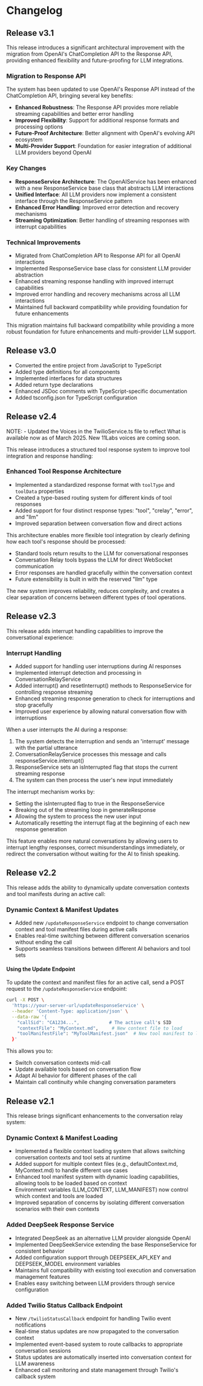 # Changelog

## Release v3.1

This release introduces a significant architectural improvement with the migration from OpenAI's ChatCompletion API to the Response API, providing enhanced flexibility and future-proofing for LLM integrations.

### Migration to Response API

The system has been updated to use OpenAI's Response API instead of the ChatCompletion API, bringing several key benefits:

- **Enhanced Robustness**: The Response API provides more reliable streaming capabilities and better error handling
- **Improved Flexibility**: Support for additional response formats and processing options  
- **Future-Proof Architecture**: Better alignment with OpenAI's evolving API ecosystem
- **Multi-Provider Support**: Foundation for easier integration of additional LLM providers beyond OpenAI

### Key Changes

- **ResponseService Architecture**: The OpenAIService has been enhanced with a new ResponseService base class that abstracts LLM interactions
- **Unified Interface**: All LLM providers now implement a consistent interface through the ResponseService pattern
- **Enhanced Error Handling**: Improved error detection and recovery mechanisms
- **Streaming Optimization**: Better handling of streaming responses with interrupt capabilities

### Technical Improvements

- Migrated from ChatCompletion API to Response API for all OpenAI interactions
- Implemented ResponseService base class for consistent LLM provider abstraction
- Enhanced streaming response handling with improved interrupt capabilities
- Improved error handling and recovery mechanisms across all LLM interactions
- Maintained full backward compatibility while providing foundation for future enhancements

This migration maintains full backward compatibility while providing a more robust foundation for future enhancements and multi-provider LLM support.

## Release v3.0

- Converted the entire project from JavaScript to TypeScript
- Added type definitions for all components
- Implemented interfaces for data structures
- Added return type declarations
- Enhanced JSDoc comments with TypeScript-specific documentation
- Added tsconfig.json for TypeScript configuration

## Release v2.4

NOTE: - Updated the Voices in the TwilioService.ts file to reflect What is available now as of March 2025. New 11Labs voices are coming soon.

This release introduces a structured tool response system to improve tool integration and response handling:

### Enhanced Tool Response Architecture
- Implemented a standardized response format with `toolType` and `toolData` properties
- Created a type-based routing system for different kinds of tool responses
- Added support for four distinct response types: "tool", "crelay", "error", and "llm"
- Improved separation between conversation flow and direct actions

This architecture enables more flexible tool integration by clearly defining how each tool's response should be processed:
- Standard tools return results to the LLM for conversational responses
- Conversation Relay tools bypass the LLM for direct WebSocket communication
- Error responses are handled gracefully within the conversation context
- Future extensibility is built in with the reserved "llm" type

The new system improves reliability, reduces complexity, and creates a clear separation of concerns between different types of tool operations.

## Release v2.3

This release adds interrupt handling capabilities to improve the conversational experience:

### Interrupt Handling
- Added support for handling user interruptions during AI responses
- Implemented interrupt detection and processing in ConversationRelayService
- Added interrupt() and resetInterrupt() methods to ResponseService for controlling response streaming
- Enhanced streaming response generation to check for interruptions and stop gracefully
- Improved user experience by allowing natural conversation flow with interruptions

When a user interrupts the AI during a response:
1. The system detects the interruption and sends an 'interrupt' message with the partial utterance
2. ConversationRelayService processes this message and calls responseService.interrupt()
3. ResponseService sets an isInterrupted flag that stops the current streaming response
4. The system can then process the user's new input immediately

The interrupt mechanism works by:
- Setting the isInterrupted flag to true in the ResponseService
- Breaking out of the streaming loop in generateResponse
- Allowing the system to process the new user input
- Automatically resetting the interrupt flag at the beginning of each new response generation

This feature enables more natural conversations by allowing users to interrupt lengthy responses, correct misunderstandings immediately, or redirect the conversation without waiting for the AI to finish speaking.

## Release v2.2

This release adds the ability to dynamically update conversation contexts and tool manifests during an active call:

### Dynamic Context & Manifest Updates
- Added new `/updateResponseService` endpoint to change conversation context and tool manifest files during active calls
- Enables real-time switching between different conversation scenarios without ending the call
- Supports seamless transitions between different AI behaviors and tool sets

#### Using the Update Endpoint

To update the context and manifest files for an active call, send a POST request to the `/updateResponseService` endpoint:

```bash
curl -X POST \
  'https://your-server-url/updateResponseService' \
  --header 'Content-Type: application/json' \
  --data-raw '{
    "callSid": "CA1234...",           # The active call's SID
    "contextFile": "MyContext.md",     # New context file to load
    "toolManifestFile": "MyToolManifest.json"  # New tool manifest to load
  }'
```

This allows you to:
- Switch conversation contexts mid-call
- Update available tools based on conversation flow
- Adapt AI behavior for different phases of the call
- Maintain call continuity while changing conversation parameters

## Release v2.1

This release brings significant enhancements to the conversation relay system:

### Dynamic Context & Manifest Loading
- Implemented a flexible context loading system that allows switching conversation contexts and tool sets at runtime
- Added support for multiple context files (e.g., defaultContext.md, MyContext.md) to handle different use cases
- Enhanced tool manifest system with dynamic loading capabilities, allowing tools to be loaded based on context
- Environment variables (LLM_CONTEXT, LLM_MANIFEST) now control which context and tools are loaded
- Improved separation of concerns by isolating different conversation scenarios with their own contexts

### Added DeepSeek Response Service
- Integrated DeepSeek as an alternative LLM provider alongside OpenAI
- Implemented DeepSeekService extending the base ResponseService for consistent behavior
- Added configuration support through DEEPSEEK_API_KEY and DEEPSEEK_MODEL environment variables
- Maintains full compatibility with existing tool execution and conversation management features
- Enables easy switching between LLM providers through service configuration

### Added Twilio Status Callback Endpoint
- New `/twilioStatusCallback` endpoint for handling Twilio event notifications
- Real-time status updates are now propagated to the conversation context
- Implemented event-based system to route callbacks to appropriate conversation sessions
- Status updates are automatically inserted into conversation context for LLM awareness
- Enhanced call monitoring and state management through Twilio's callback system

